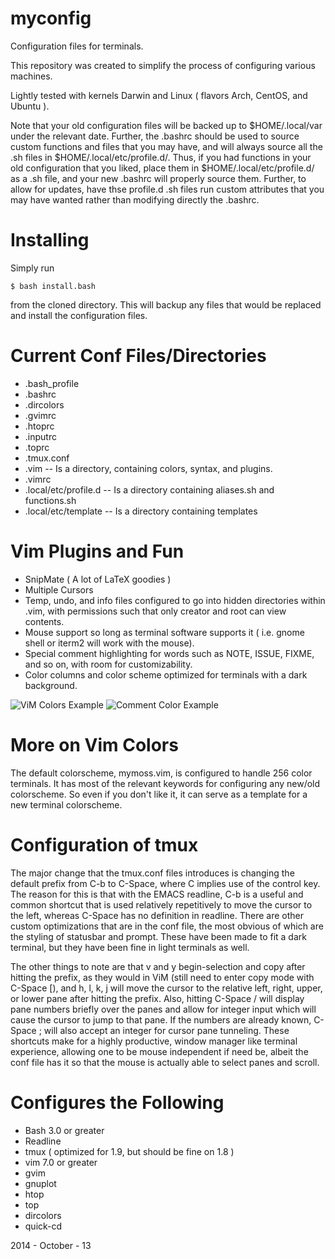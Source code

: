 myconfig
========

Configuration files for terminals.

This repository was created to simplify the process of configuring 
various machines.

Lightly tested with kernels Darwin and Linux 
( flavors Arch, CentOS, and Ubuntu ).

Note that your old configuration files will be backed up to 
  $HOME/.local/var under the relevant date.
Further, the .bashrc should be used to source custom functions and 
  files that you may have, and will always source all the .sh files
  in $HOME/.local/etc/profile.d/.
Thus, if you had functions in your old configuration that you liked,
  place them in $HOME/.local/etc/profile.d/ as a .sh file, and 
  your new .bashrc will properly source them.
Further, to allow for updates, have thse profile.d .sh files run 
  custom attributes that you may have wanted rather than modifying
  directly the .bashrc.

Installing 
==========

Simply run 

    $ bash install.bash

from the cloned directory. This will backup any files that would be
replaced and install the configuration files.


Current Conf Files/Directories
==============================

* .bash\_profile  
* .bashrc  
* .dircolors  
* .gvimrc  
* .htoprc  
* .inputrc  
* .toprc
* .tmux.conf  
* .vim -- Is a directory, containing colors, syntax, and plugins.
* .vimrc  
* .local/etc/profile.d -- Is a directory containing aliases.sh and functions.sh
* .local/etc/template  -- Is a directory containing templates

Vim Plugins and Fun
===================

* SnipMate ( A lot of LaTeX goodies )
* Multiple Cursors
* Temp, undo, and info files configured to go into hidden directories
  within .vim, with permissions such that only creator and root can 
  view contents.
* Mouse support so long as terminal software supports it ( i.e. gnome
  shell or iterm2 will work with the mouse).
* Special comment highlighting for words such as NOTE, ISSUE, FIXME, and 
  so on, with room for customizability.
* Color columns and color scheme optimized for terminals with a dark 
  background.

![ViM Colors Example](http://i.imgur.com/OcdU5F0.png)
![Comment Color Example](http://i.imgur.com/IoSFMeb.png)

More on Vim Colors
==================

The default colorscheme, mymoss.vim, is configured to handle 256 color
  terminals. 
It has most of the relevant keywords for configuring any new/old 
  colorscheme.
So even if you don't like it, it can serve as a template for a new
  terminal colorscheme.

Configuration of tmux
=====================

The major change that the tmux.conf files introduces is changing the 
  default prefix from C-b to C-Space, where C implies use of the control 
  key.
The reason for this is that with the EMACS readline, C-b is a useful
  and common shortcut that is used relatively repetitively to move the
  cursor to the left,
  whereas C-Space has no definition in readline.
There are other custom optimizations that are in the conf file, 
  the most obvious of which are the styling of statusbar and prompt.
These have been made to fit a dark terminal, but they have been fine 
  in light terminals as well.

The other things to note are that v and y begin-selection and copy
  after hitting the prefix, as they would in ViM (still need to enter
  copy mode with C-Space [),
  and h, l, k, j will move the cursor to the relative 
  left, right, upper, or lower pane after hitting the prefix.
Also, hitting C-Space / will display pane numbers briefly over the panes 
  and allow for integer input which will cause the cursor to jump to 
  that pane.
If the numbers are already known, C-Space ; will also accept an integer
  for cursor pane tunneling.
These shortcuts make for a highly productive, window manager
  like terminal experience, allowing one to be mouse independent if need
  be, albeit the conf file has it so that the mouse is actually able to
  select panes and scroll.

Configures the Following
========================

* Bash 3.0 or greater  
* Readline  
* tmux ( optimized for 1.9, but should be fine on 1.8 )
* vim 7.0 or greater
* gvim
* gnuplot
* htop
* top
* dircolors  
* quick-cd  

2014 - October - 13
